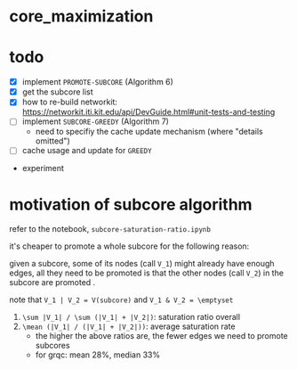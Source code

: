 # core_maximization


# todo

- [X] implement `PROMOTE-SUBCORE` (Algorithm 6)
- [X] get the subcore list
- [X] how to re-build networkit: https://networkit.iti.kit.edu/api/DevGuide.html#unit-tests-and-testing
- [ ] implement `SUBCORE-GREEDY` (Algorithm 7)
  - need to specifiy the  cache update mechanism (where "details omitted")
- [ ] cache usage and update for `GREEDY`
- experiment

# motivation of subcore algorithm

refer to the notebook, `subcore-saturation-ratio.ipynb`

it's cheaper to promote a whole subcore for the following reason:

given a subcore, some of its nodes (call `V_1`) might already have enough edges, all they need to be promoted is that the other nodes (call `V_2`) in the subcore are promoted .

note that `V_1 | V_2 = V(subcore)` and `V_1 & V_2 = \emptyset`


1. `\sum |V_1| / \sum (|V_1| + |V_2|)`: saturation ratio overall
2. `\mean (|V_1| / (|V_1| + |V_2|))`: average saturation rate
   - the higher the above ratios are, the fewer edges we need to promote subcores
   - for grqc: mean 28%, median 33%
